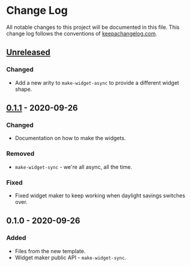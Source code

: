 # Change Log
All notable changes to this project will be documented in this file. This change log follows the conventions of [keepachangelog.com](http://keepachangelog.com/).

## [Unreleased]
### Changed
- Add a new arity to `make-widget-async` to provide a different widget shape.

## [0.1.1] - 2020-09-26
### Changed
- Documentation on how to make the widgets.

### Removed
- `make-widget-sync` - we're all async, all the time.

### Fixed
- Fixed widget maker to keep working when daylight savings switches over.

## 0.1.0 - 2020-09-26
### Added
- Files from the new template.
- Widget maker public API - `make-widget-sync`.

[Unreleased]: https://github.com/your-name/clojure-lab-1/compare/0.1.1...HEAD
[0.1.1]: https://github.com/your-name/clojure-lab-1/compare/0.1.0...0.1.1
